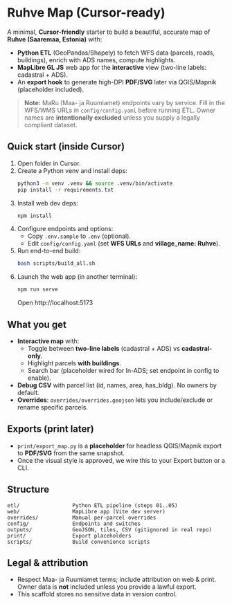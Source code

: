 
# Ruhve Map (Cursor-ready)

A minimal, **Cursor-friendly** starter to build a beautiful, accurate map of **Ruhve (Saaremaa, Estonia)** with:
- **Python ETL** (GeoPandas/Shapely) to fetch WFS data (parcels, roads, buildings), enrich with ADS names, compute highlights.
- **MapLibre GL JS** web app for the **interactive** view (two-line labels: cadastral + ADS).
- An **export hook** to generate high-DPI **PDF/SVG** later via QGIS/Mapnik (placeholder included).

> **Note:** MaRu (Maa- ja Ruumiamet) endpoints vary by service. Fill in the WFS/WMS URLs in `config/config.yaml` before running ETL.
> Owner names are **intentionally excluded** unless you supply a legally compliant dataset.

## Quick start (inside Cursor)

1. Open folder in Cursor.
2. Create a Python venv and install deps:
   ```bash
   python3 -m venv .venv && source .venv/bin/activate
   pip install -r requirements.txt
   ```
3. Install web dev deps:
   ```bash
   npm install
   ```
4. Configure endpoints and options:
   - Copy `.env.sample` to `.env` (optional).
   - Edit `config/config.yaml` (set **WFS URLs** and **village_name: Ruhve**).
5. Run end-to-end build:
   ```bash
   bash scripts/build_all.sh
   ```
6. Launch the web app (in another terminal):
   ```bash
   npm run serve
   ```
   Open http://localhost:5173

## What you get

- **Interactive map** with:
  - Toggle between **two-line labels** (cadastral + ADS) vs **cadastral-only**.
  - Highlight parcels **with buildings**.
  - Search bar (placeholder wired for In-ADS; set endpoint in config to enable).
- **Debug CSV** with parcel list (id, names, area, has_bldg). No owners by default.
- **Overrides**: `overrides/overrides.geojson` lets you include/exclude or rename specific parcels.

## Exports (print later)
- `print/export_map.py` is a **placeholder** for headless QGIS/Mapnik export to **PDF/SVG** from the same snapshot.
- Once the visual style is approved, we wire this to your Export button or a CLI.

## Structure
```
etl/                 Python ETL pipeline (steps 01..05)
web/                 MapLibre app (Vite dev server)
overrides/           Manual per-parcel overrides
config/              Endpoints and switches
outputs/             GeoJSON, tiles, CSV (gitignored in real repo)
print/               Export placeholders
scripts/             Build convenience scripts
```

## Legal & attribution
- Respect Maa- ja Ruumiamet terms; include attribution on web & print. Owner data is **not** included unless you provide a lawful export.
- This scaffold stores no sensitive data in version control.
